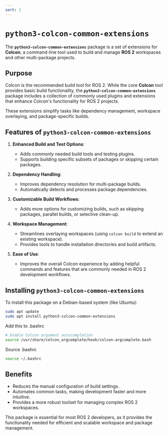 ```yaml
---
sort: 1
---
```


# `python3-colcon-common-extensions`

The **`python3-colcon-common-extensions`** package is a set of extensions for **Colcon**, a command-line tool used to build and manage **ROS 2** workspaces and other multi-package projects.

## Purpose

Colcon is the recommended build tool for ROS 2. While the core **Colcon** tool provides basic build functionality, the **`python3-colcon-common-extensions`** package includes a collection of commonly used plugins and extensions that enhance Colcon's functionality for ROS 2 projects. 

These extensions simplify tasks like dependency management, workspace overlaying, and package-specific builds.

## Features of `python3-colcon-common-extensions`

1. **Enhanced Build and Test Options**:
   - Adds commonly needed build tools and testing plugins.
   - Supports building specific subsets of packages or skipping certain packages.

2. **Dependency Handling**:
   - Improves dependency resolution for multi-package builds.
   - Automatically detects and processes package dependencies.

3. **Customizable Build Workflows**:
   - Adds more options for customizing builds, such as skipping packages, parallel builds, or selective clean-up.

4. **Workspace Management**:
   - Streamlines overlaying workspaces (using `colcon build` to extend an existing workspace).
   - Provides tools to handle installation directories and build artifacts.

5. **Ease of Use**:
   - Improves the overall Colcon experience by adding helpful commands and features that are commonly needed in ROS 2 development workflows.

## Installing `python3-colcon-common-extensions`

To install this package on a Debian-based system (like Ubuntu):

```bash
sudo apt update
sudo apt install python3-colcon-common-extensions
```

Add this to .bashrc

```bash
# Enable Colcon argument autocompletion
source /usr/share/colcon_argcomplete/hook/colcon-argcomplete.bash
```

Source .bashrc

```bash
source ~/.bashrc
```

## Benefits
- Reduces the manual configuration of build settings.
- Automates common tasks, making development faster and more intuitive.
- Provides a more robust toolset for managing complex ROS 2 workspaces.

This package is essential for most ROS 2 developers, as it provides the functionality needed for efficient and scalable workspace and package management.


